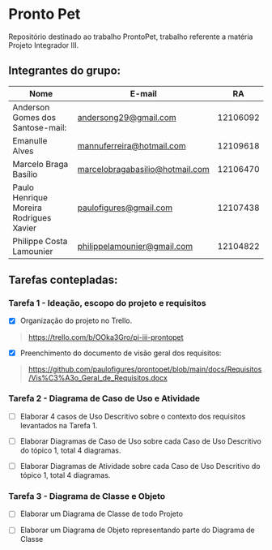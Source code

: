 # Pronto Pet
Repositório destinado ao trabalho ProntoPet, trabalho referente a matéria Projeto Integrador III.

## **Integrantes do grupo:**

Nome | E-mail | RA
-----|--------|---
Anderson Gomes dos Santose-mail: | andersong29@gmail.com | 12106092
Emanulle Alves | mannuferreira@hotmail.com | 12109618
Marcelo Braga Basílio | marcelobragabasilio@hotmail.com | 12106470
Paulo Henrique Moreira Rodrigues Xavier | paulofigures@gmail.com | 12107438
Philippe Costa Lamounier | philippelamounier@gmail.com | 12104822


## Tarefas contepladas:

### Tarefa 1 - Ideação, escopo do projeto e requisitos

- [x] Organização do projeto no Trello. 
> https://trello.com/b/OOka3Gro/pi-iii-prontopet
- [x] Preenchimento do documento de visão geral dos requisitos:
> https://github.com/paulofigures/prontopet/blob/main/docs/Requisitos/Vis%C3%A3o_Geral_de_Requisitos.docx




### Tarefa 2 - Diagrama de Caso de Uso e Atividade

- [ ] Elaborar 4 casos de Uso Descritivo sobre o contexto dos requisitos levantados na Tarefa 1.
>
- [ ] Elaborar Diagramas de Caso de Uso sobre cada Caso de Uso Descritivo do tópico 1, total 4 diagramas.
>
- [ ] Elaborar Diagramas de Atividade sobre cada Caso de Uso Descritivo do tópico 1, total 4 diagramas.
>



### Tarefa 3 - Diagrama de Classe e Objeto

- [ ] Elaborar um Diagrama de Classe de todo Projeto
>
- [ ] Elaborar um Diagrama de Objeto representando parte do Diagrama de Classe
>



